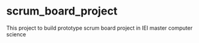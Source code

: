 # scrum_board_project
This project to build prototype scrum board project in IEI master computer science
